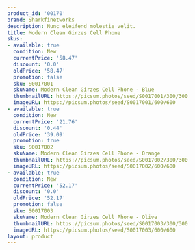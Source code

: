 ```yaml
---
product_id: '00170'
brand: Sharkfinetworks
description: Nunc eleifend molestie velit.
title: Modern Clean Girzes Cell Phone
skus:
- available: true
  condition: New
  currentPrice: '58.47'
  discount: '0.0'
  oldPrice: '58.47'
  promotion: false
  sku: S0017001
  skuName: Modern Clean Girzes Cell Phone - Blue
  thumbnailURL: https://picsum.photos/seed/S0017001/300/300
  imageURL: https://picsum.photos/seed/S0017001/600/600
- available: true
  condition: New
  currentPrice: '21.76'
  discount: '0.44'
  oldPrice: '39.09'
  promotion: true
  sku: S0017002
  skuName: Modern Clean Girzes Cell Phone - Orange
  thumbnailURL: https://picsum.photos/seed/S0017002/300/300
  imageURL: https://picsum.photos/seed/S0017002/600/600
- available: true
  condition: New
  currentPrice: '52.17'
  discount: '0.0'
  oldPrice: '52.17'
  promotion: false
  sku: S0017003
  skuName: Modern Clean Girzes Cell Phone - Olive
  thumbnailURL: https://picsum.photos/seed/S0017003/300/300
  imageURL: https://picsum.photos/seed/S0017003/600/600
layout: product
---
```

